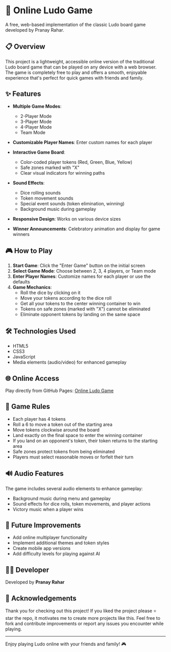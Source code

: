 # 🎲 Online Ludo Game

A free, web-based implementation of the classic Ludo board game developed by Pranay Rahar.


## 📋 Overview

This project is a lightweight, accessible online version of the traditional Ludo board game that can be played on any device with a web browser. The game is completely free to play and offers a smooth, enjoyable experience that's perfect for quick games with friends and family.

## ✨ Features

- **Multiple Game Modes**:
  - 2-Player Mode
  - 3-Player Mode
  - 4-Player Mode
  - Team Mode

- **Customizable Player Names**: Enter custom names for each player

- **Interactive Game Board**:
  - Color-coded player tokens (Red, Green, Blue, Yellow)
  - Safe zones marked with "X"
  - Clear visual indicators for winning paths

- **Sound Effects**:
  - Dice rolling sounds
  - Token movement sounds
  - Special event sounds (token elimination, winning)
  - Background music during gameplay

- **Responsive Design**: Works on various device sizes

- **Winner Announcements**: Celebratory animation and display for game winners

## 🎮 How to Play

1. **Start Game**: Click the "Enter Game" button on the initial screen
2. **Select Game Mode**: Choose between 2, 3, 4 players, or Team mode
3. **Enter Player Names**: Customize names for each player or use the defaults
4. **Game Mechanics**:
   - Roll the dice by clicking on it
   - Move your tokens according to the dice roll
   - Get all your tokens to the center winning container to win
   - Tokens on safe zones (marked with "X") cannot be eliminated
   - Eliminate opponent tokens by landing on the same space

## 🛠️ Technologies Used

- HTML5
- CSS3
- JavaScript
- Media elements (audio/video) for enhanced gameplay

## 🌐 Online Access

Play directly from GitHub Pages: [Online Ludo Game](https://pranay3191683.github.io/Ludo-by-Pranay-Rahar/)

## 🎯 Game Rules

- Each player has 4 tokens
- Roll a 6 to move a token out of the starting area
- Move tokens clockwise around the board
- Land exactly on the final space to enter the winning container
- If you land on an opponent's token, their token returns to the starting area
- Safe zones protect tokens from being eliminated
- Players must select reasonable moves or forfeit their turn

## 🔊 Audio Features

The game includes several audio elements to enhance gameplay:
- Background music during menu and gameplay
- Sound effects for dice rolls, token movements, and player actions
- Victory music when a player wins

## 🔄 Future Improvements

- Add online multiplayer functionality
- Implement additional themes and token styles
- Create mobile app versions
- Add difficulty levels for playing against AI

## 👨‍💻 Developer

Developed by **Pranay Rahar**

## 🙏 Acknowledgements

Thank you for checking out this project! If you liked the project please ⭐ star the repo, it motivates me to create more projects like this. Feel free to fork and contribute improvements or report any issues you encounter while playing.

---

Enjoy playing Ludo online with your friends and family! 🎮
